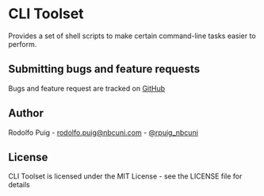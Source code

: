 # CLI Toolset

Provides a set of shell scripts to make certain command-line tasks easier to perform.

## Submitting bugs and feature requests

Bugs and feature request are tracked on [GitHub](https://github.com/telemundo/cli-toolset/issues)

## Author

Rodolfo Puig - <rodolfo.puig@nbcuni.com> - [@rpuig_nbcuni](https://twitter.com/rpuig_nbcuni)

## License

CLI Toolset is licensed under the MIT License - see the LICENSE file for details

